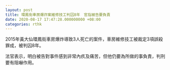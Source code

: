 ```yaml
---
layout: post
title: 環鳳街車房爆炸案維修技工判囚8年　官指被告要負責
date: 2020-08-17 17:47:28.000000000 +08:00
categories: rthk
---
```


2015年黃大仙環鳳街車房爆炸導致3人死亡的案件，車房維修技工被裁定3項誤殺罪成，被判囚8年。

法官表示，明白被告對事件感到非常內疚及痛苦，但他仍要為所做的事負責，判刑要有阻嚇作用。
